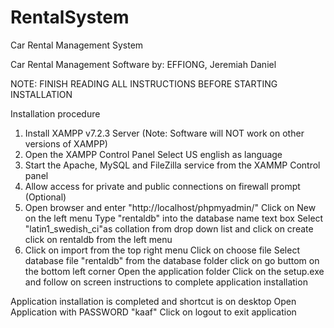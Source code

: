 # RentalSystem
Car Rental Management System

Car Rental Management Software by:
EFFIONG, Jeremiah Daniel

NOTE: FINISH READING ALL INSTRUCTIONS BEFORE STARTING INSTALLATION

Installation procedure

1. Install XAMPP v7.2.3 Server (Note: Software will NOT work on other versions of XAMPP)
2. Open the XAMPP Control Panel
Select US english as language
3. Start the Apache, MySQL and FileZilla service from the XAMMP Control panel
4. Allow access for private and public connections on firewall prompt (Optional)
4. Open browser and enter "http://localhost/phpmyadmin/"
Click on New on the left menu
Type "rentaldb" into the database name text box 
Select "latin1_swedish_ci"as collation from drop down list and click on create
click on rentaldb from the left menu
5. Click on import from the top right menu
Click on choose file
Select database file "rentaldb" from the database folder
click on go buttom on the bottom left corner
Open the application folder
Click on the setup.exe and follow on screen instructions to complete application installation

Application installation is completed and shortcut is on desktop
Open Application with PASSWORD "kaaf"
Click on logout to exit application


